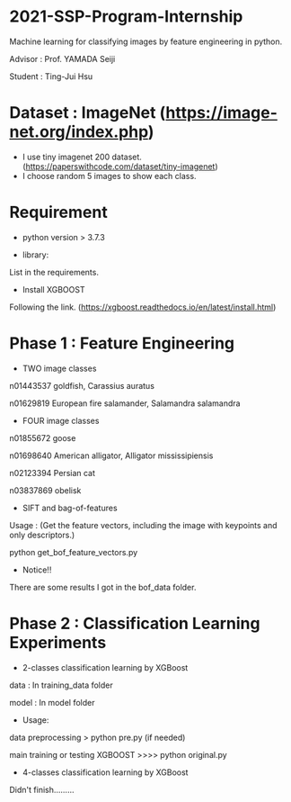 # 2021-SSP-Program-Internship
Machine learning for classifying images by feature engineering in python.

Advisor : Prof. YAMADA Seiji

Student : Ting-Jui Hsu

# Dataset : ImageNet (https://image-net.org/index.php)

* I use tiny imagenet 200 dataset. (https://paperswithcode.com/dataset/tiny-imagenet)
* I choose random 5 images to show each class.

# Requirement

* python version > 3.7.3

* library:

List in the requirements.

* Install XGBOOST

Following the link. (https://xgboost.readthedocs.io/en/latest/install.html)

# Phase 1 : Feature Engineering
* TWO image classes 

n01443537	goldfish, Carassius auratus

n01629819	European fire salamander, Salamandra salamandra

* FOUR image classes 

n01855672	goose

n01698640	American alligator, Alligator mississipiensis

n02123394	Persian cat

n03837869	obelisk

* SIFT and bag-of-features 

Usage : (Get the feature vectors, including the image with keypoints and only descriptors.)

python get_bof_feature_vectors.py

* Notice!!

There are some results I got in the bof_data folder.


# Phase 2 : Classification Learning Experiments
* 2-classes classification learning by XGBoost

data : In training_data folder

model : In model folder

* Usage:

data preprocessing > python pre.py (if needed)

main training or testing XGBOOST >>>> python original.py

* 4-classes classification learning by XGBoost

Didn't finish.........







